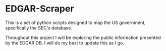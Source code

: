 # EDGAR-Scraper
This is a set of python scripts designed to map the US government, specifically the SEC's database.

Throughout this project I will be exploring the public information presented by the EDGAR DB. I will do my best to update this as I go.
